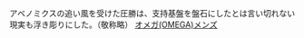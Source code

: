 アベノミクスの追い風を受けた圧勝は、支持基盤を盤石にしたとは言い切れない現実も浮き彫りにした。（敬称略）
 <a href="http://www.marineclubresort.com/public/jpwatchonline.asp?cheap=products-c351.html" title="オメガ(OMEGA)メンズ">オメガ(OMEGA)メンズ</a>